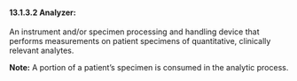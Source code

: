 #### 13.1.3.2 Analyzer: 

An instrument and/or specimen processing and handling device that performs measurements on patient specimens of quantitative, clinically relevant analytes.

**Note:** A portion of a patient’s specimen is consumed in the analytic process.
